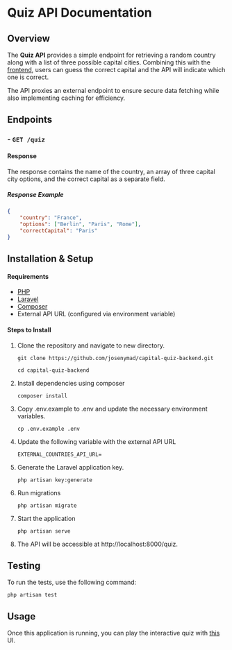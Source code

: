 # Quiz API Documentation

## Overview

The **Quiz API** provides a simple endpoint for retrieving a random country along with a list of three possible capital cities. Combining this with the [frontend](https://github.com/josenymad/capitals-quiz-front-end), users can guess the correct capital and the API will indicate which one is correct.

The API proxies an external endpoint to ensure secure data fetching while also implementing caching for efficiency.

## Endpoints

### - `GET /quiz`

#### Response

The response contains the name of the country, an array of three capital city options, and the correct capital as a separate field.

##### Response Example

```json
{
    "country": "France",
    "options": ["Berlin", "Paris", "Rome"],
    "correctCapital": "Paris"
}
```

## Installation & Setup

#### Requirements

-   [PHP](https://www.php.net/)
-   [Laravel](https://laravel.com/)
-   [Composer](https://getcomposer.org/)
-   External API URL (configured via environment variable)

#### Steps to Install

1. Clone the repository and navigate to new directory.

    `git clone https://github.com/josenymad/capital-quiz-backend.git`

    `cd capital-quiz-backend`

2. Install dependencies using composer

    `composer install`

3. Copy .env.example to .env and update the necessary environment variables.

    `cp .env.example .env`

4. Update the following variable with the external API URL

    `EXTERNAL_COUNTRIES_API_URL=`

5. Generate the Laravel application key.

    `php artisan key:generate`

6. Run migrations

    `php artisan migrate`

7. Start the application

    `php artisan serve`

8. The API will be accessible at http://localhost:8000/quiz.

## Testing

To run the tests, use the following command:

`php artisan test`

## Usage

Once this application is running, you can play the interactive quiz with [this](https://github.com/josenymad/capitals-quiz-front-end) UI.

